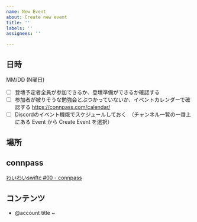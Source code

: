 ```yaml
---
name: New Event
about: Create new event
title: ''
labels: ''
assignees: ''

---
```


## 日時
  
MM/DD (N曜日)

- [ ] 登壇予定者全員が参加できるか、登壇準備ができるか確認する
- [ ] 参加者が被りそうな勉強会とぶつかっていないか、イベントカレンダーで確認する https://connpass.com/calendar/
- [ ] Discordのイベント機能でスケジュールしておく　（チャンネル一覧の一番上にある Event から Create Event を選択）

## 場所

## connpass

[わいわいswiftc #00 - connpass](https://iosdiscord.connpass.com/event/000000/)

## コンテンツ

- @account title
~
